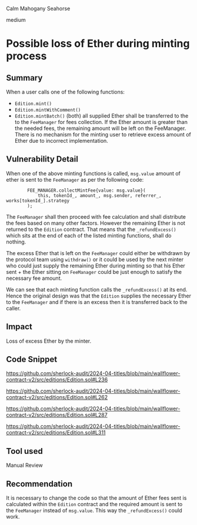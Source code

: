 Calm Mahogany Seahorse

medium

# Possible loss of Ether during minting process

## Summary
When a user calls one of the following functions:
- `Edition.mint()`
- `Edition.mintWithComment()`
- `Edition.mintBatch()` (both)
all supplied Ether shall be transferred to the to the `FeeManager` for fees collection. If the Ether amount is greater than the needed fees, the remaining amount will be left on the FeeManager. There is no mechanism for the minting user to retrieve excess amount of Ether due to incorrect implementation.

## Vulnerability Detail
When one of the above minting functions is called, `msg.value` amount of ether is sent to the `FeeManager` as per the following code:
```solidity
        FEE_MANAGER.collectMintFee{value: msg.value}(
            this, tokenId_, amount_, msg.sender, referrer_, works[tokenId_].strategy
        );
```
The `FeeManager` shall then proceed with fee calculation and shall distribute the fees based on many other factors. However the remaining Ether is not returned to the `Edition` contract. That means that the `_refundExcess()` which sits at the end of each of the listed minting functions, shall do nothing.

The excess Ether that is left on the `FeeManager` could either be withdrawn by the protocol team using `withdraw()` or it could be used by the next minter who could just supply the remaining Ether during minting so that his Ether sent + the Ether sitting on `FeeManager` could be just enough to satisfy the necessary fee amount. 

We can see that each minting function calls the `_refundExcess()` at its end. Hence the original design was that the `Edition` supplies the necessary Ether to the `FeeManager` and if there is an excess then it is transferred back to the caller.

## Impact
Loss of excess Ether by the minter.

## Code Snippet
https://github.com/sherlock-audit/2024-04-titles/blob/main/wallflower-contract-v2/src/editions/Edition.sol#L236

https://github.com/sherlock-audit/2024-04-titles/blob/main/wallflower-contract-v2/src/editions/Edition.sol#L262

https://github.com/sherlock-audit/2024-04-titles/blob/main/wallflower-contract-v2/src/editions/Edition.sol#L287

https://github.com/sherlock-audit/2024-04-titles/blob/main/wallflower-contract-v2/src/editions/Edition.sol#L311

## Tool used
Manual Review

## Recommendation
It is necessary to change the code so that the amount of Ether fees sent is calculated within the `Edition` contract and the required amount is sent to the `FeeManager` instead of `msg.value`. This way the `_refundExcess()` could work.
